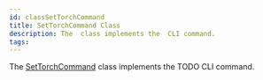 ```yaml
---
id: classSetTorchCommand
title: SetTorchCommand Class
description: The  class implements the  CLI command.
tags:
---
```

The <a href="classSetTorchCommand">SetTorchCommand</a> class implements the TODO CLI command.
